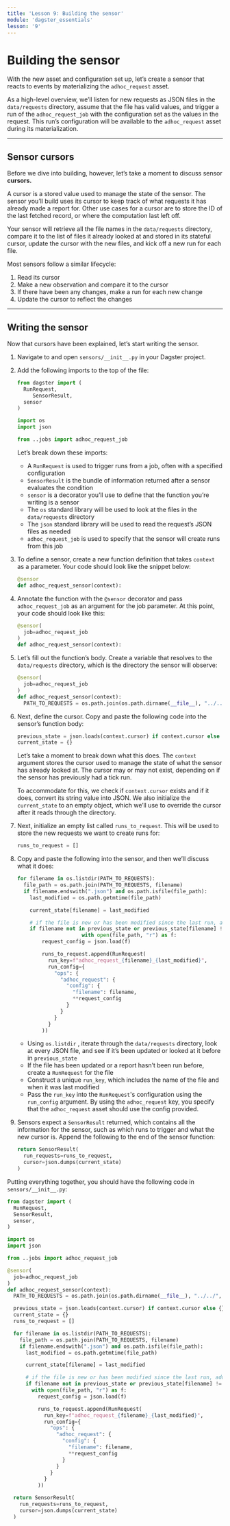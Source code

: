 ```yaml
---
title: 'Lesson 9: Building the sensor'
module: 'dagster_essentials'
lesson: '9'
---
```


# Building the sensor

With the new asset and configuration set up, let’s create a sensor that reacts to events by materializing the `adhoc_request` asset.

As a high-level overview, we’ll listen for new requests as JSON files in the `data/requests` directory, assume that the file has valid values, and trigger a run of the `adhoc_request_job` with the configuration set as the values in the request. This run’s configuration will be available to the `adhoc_request` asset during its materialization.

---

## Sensor cursors

Before we dive into building, however, let’s take a moment to discuss sensor **cursors.**

A cursor is a stored value used to manage the state of the sensor. The sensor you’ll build uses its cursor to keep track of what requests it has already made a report for. Other use cases for a cursor are to store the ID of the last fetched record, or where the computation last left off.

Your sensor will retrieve all the file names in the `data/requests` directory, compare it to the list of files it already looked at and stored in its stateful cursor, update the cursor with the new files, and kick off a new run for each file.

Most sensors follow a similar lifecycle:

1. Read its cursor
2. Make a new observation and compare it to the cursor
3. If there have been any changes, make a run for each new change
4. Update the cursor to reflect the changes

---

## Writing the sensor

Now that cursors have been explained, let’s start writing the sensor.

1. Navigate to and open `sensors/__init__.py` in your Dagster project.
2. Add the following imports to the top of the file:

   ```python
   from dagster import (
     RunRequest,
   		SensorResult,
     sensor
   )

   import os
   import json

   from ..jobs import adhoc_request_job
   ```

   Let’s break down these imports:

   - A `RunRequest` is used to trigger runs from a job, often with a specified configuration
   - `SensorResult` is the bundle of information returned after a sensor evaluates the condition
   - `sensor` is a decorator you’ll use to define that the function you’re writing is a sensor
   - The `os` standard library will be used to look at the files in the `data/requests` directory
   - The `json` standard library will be used to read the request’s JSON files as needed
   - `adhoc_request_job` is used to specify that the sensor will create runs from this job

3. To define a sensor, create a new function definition that takes `context` as a parameter. Your code should look like the snippet below:

   ```python
   @sensor
   def adhoc_request_sensor(context):
   ```

4. Annotate the function with the `@sensor` decorator and pass `adhoc_request_job` as an argument for the job parameter. At this point, your code should look like this:

   ```python
   @sensor(
     job=adhoc_request_job
   )
   def adhoc_request_sensor(context):
   ```

5. Let’s fill out the function’s body. Create a variable that resolves to the `data/requests` directory, which is the directory the sensor will observe:

   ```python
   @sensor(
     job=adhoc_request_job
   )
   def adhoc_request_sensor(context):
     PATH_TO_REQUESTS = os.path.join(os.path.dirname(__file__), "../../", "data/requests")
   ```

6. Next, define the cursor. Copy and paste the following code into the sensor’s function body:

   ```python
   previous_state = json.loads(context.cursor) if context.cursor else {}
   current_state = {}
   ```

   Let’s take a moment to break down what this does. The `context` argument stores the cursor used to manage the state of what the sensor has already looked at. The cursor may or may not exist, depending on if the sensor has previously had a tick run.

   To accommodate for this, we check if `context.cursor` exists and if it does, convert its string value into JSON. We also initialize the `current_state` to an empty object, which we’ll use to override the cursor after it reads through the directory.

7. Next, initialize an empty list called `runs_to_request`. This will be used to store the new requests we want to create runs for:

   ```python
   runs_to_request = []
   ```

8. Copy and paste the following into the sensor, and then we’ll discuss what it does:

   ```python
   for filename in os.listdir(PATH_TO_REQUESTS):
     file_path = os.path.join(PATH_TO_REQUESTS, filename)
     if filename.endswith(".json") and os.path.isfile(file_path):
       last_modified = os.path.getmtime(file_path)

       current_state[filename] = last_modified

       # if the file is new or has been modified since the last run, add it to the request queue
       if filename not in previous_state or previous_state[filename] != last_modified:
   					    with open(file_path, "r") as f:
           request_config = json.load(f)

           runs_to_request.append(RunRequest(
             run_key=f"adhoc_request_{filename}_{last_modified}",
             run_config={
               "ops": {
                 "adhoc_request": {
                   "config": {
                     "filename": filename,
                     **request_config
                   }
                 }
               }
             }
           ))
   ```

   - Using `os.listdir` , iterate through the `data/requests` directory, look at every JSON file, and see if it’s been updated or looked at it before in `previous_state`
   - If the file has been updated or a report hasn’t been run before, create a `RunRequest` for the file
   - Construct a unique `run_key`, which includes the name of the file and when it was last modified
   - Pass the `run_key` into the `RunRequest`'s configuration using the `run_config` argument. By using the `adhoc_request` key, you specify that the `adhoc_request` asset should use the config provided.

9. Sensors expect a `SensorResult` returned, which contains all the information for the sensor, such as which runs to trigger and what the new cursor is. Append the following to the end of the sensor function:

   ```python
   return SensorResult(
     run_requests=runs_to_request,
     cursor=json.dumps(current_state)
   )
   ```

Putting everything together, you should have the following code in `sensors/__init__.py`:

```python
from dagster import (
  RunRequest,
  SensorResult,
  sensor,
)

import os
import json

from ..jobs import adhoc_request_job

@sensor(
  job=adhoc_request_job
)
def adhoc_request_sensor(context):
  PATH_TO_REQUESTS = os.path.join(os.path.dirname(__file__), "../../", "data/requests")

  previous_state = json.loads(context.cursor) if context.cursor else {}
  current_state = {}
  runs_to_request = []

  for filename in os.listdir(PATH_TO_REQUESTS):
    file_path = os.path.join(PATH_TO_REQUESTS, filename)
    if filename.endswith(".json") and os.path.isfile(file_path):
      last_modified = os.path.getmtime(file_path)

      current_state[filename] = last_modified

      # if the file is new or has been modified since the last run, add it to the request queue
      if filename not in previous_state or previous_state[filename] != last_modified:
        with open(file_path, "r") as f:
          request_config = json.load(f)

          runs_to_request.append(RunRequest(
            run_key=f"adhoc_request_{filename}_{last_modified}",
            run_config={
              "ops": {
                "adhoc_request": {
                  "config": {
                    "filename": filename,
                    **request_config
                  }
                }
              }
            }
          ))

  return SensorResult(
    run_requests=runs_to_request,
    cursor=json.dumps(current_state)
  )
```
